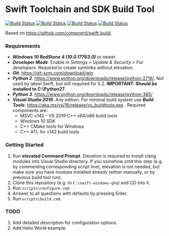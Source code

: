 # Swift Toolchain and SDK Build Tool
[![Build Status](https://github.com/lxbndr/swift-windows-gha/workflows/swift-master/badge.svg)](https://github.com/lxbndr/swift-windows-gha/actions?query=workflow%3Aswift-master) [![Build Status](https://github.com/lxbndr/swift-windows-gha/workflows/swift-5.3/badge.svg)](https://github.com/lxbndr/swift-windows-gha/actions?query=workflow%3Aswift-5.3) [![Build Status](https://github.com/lxbndr/swift-windows-gha/workflows/swift-5.2/badge.svg)](https://github.com/lxbndr/swift-windows-gha/actions?query=workflow%3Aswift-5.2) [![Build Status](https://github.com/lxbndr/swift-windows-gha/workflows/swift-build-script/badge.svg)](https://github.com/lxbndr/swift-windows-gha/actionshttps://github.com/lxbndr/swift-windows-gha/actions?query=workflow%3Aswift-build-script)

Based on https://github.com/compnerd/swift-build.

### Requirements
- **_Windows 10 RedStone 4 (10.0.17763.0)_** or newer
- **_Developer Mode_**. Enable in _Settings > Update & Security > For developers_. Required to create symlinks without elevation.
- **_Git_**. https://git-scm.com/download/win 
- **_Python 2_**. https://www.python.org/downloads/release/python-2718/. Not used by latest Swift, but still required for 5.2. **IMPORTANT: Should be installed to C:\Python27**.
- **_Python 3_**. https://www.python.org/downloads/release/python-385/ 
- **_Visual Studio 2019_**. Any edition. For minimal build system use **_Build Tools_**: https://aka.ms/vs/16/release/vs_buildtools.exe . Required components are:
  - MSVC v142 - VS 2019 C++ x64/x86 build tools
  - Windows 10 SDK
  - C++ CMake tools for Windows
  - C++ ATL for v142 build tools

### Getting Started
1. Run **elevated Command Prompt**. Elevation is required to install clang modules into Visual Studio directory. If you somehow omit this step (e.g. by commenting corresponding script line), elevation is not needed, but make sure you have modues installed already (either manually, or by previous build tool run).
2. Clone this repository (e.g. to `C:\swift-windows-gha`) and CD into it.
3. Run `scripts\configure.cmd`.
4. Answer to all questions with defaults by pressing Enter.
5. Run `scripts\build.cmd`.

### TODO
1. Add detailed description for configuration options.
2. Add Hello World example.
